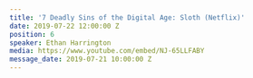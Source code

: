 ```yaml
---
title: '7 Deadly Sins of the Digital Age: Sloth (Netflix)'
date: 2019-07-22 12:00:00 Z
position: 6
speaker: Ethan Harrington
media: https://www.youtube.com/embed/NJ-65LLFABY
message_date: 2019-07-21 10:00:00 Z
---
```


